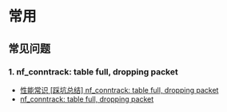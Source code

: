 # 常用

## 常见问题

### 1. nf_conntrack: table full, dropping packet

* [性能常识 [踩坑总结] nf_conntrack: table full, dropping packet](https://testerhome.com/topics/15824)
* [nf_conntrack: table full, dropping packet](https://morganwu277.github.io/2018/05/26/Solve-production-issue-of-nf-conntrack-table-full-dropping-packet/)

